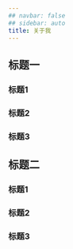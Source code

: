 ```yaml
---
## navbar: false
## sidebar: auto
title: 关于我
---
```



## 标题一
### 标题1
### 标题2
### 标题3
## 标题二
### 标题1
### 标题2
### 标题3



